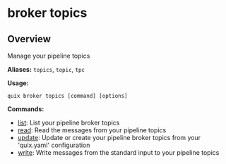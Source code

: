 # broker topics

## Overview

Manage your pipeline topics

**Aliases:** `topics`, `topic`, `tpc`

**Usage:**

```
quix broker topics [command] [options]
```

**Commands:**

- [list](list.md): List your pipeline broker topics
- [read](read.md): Read the messages from your pipeline topics
- [update](update.md): Update or create your pipeline broker topics from your 'quix.yaml' configuration
- [write](write.md): Write messages from the standard input to your pipeline topics


